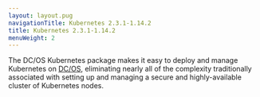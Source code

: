 ```yaml
---
layout: layout.pug
navigationTitle: Kubernetes 2.3.1-1.14.2
title: Kubernetes 2.3.1-1.14.2
menuWeight: 2
---
```


The DC/OS Kubernetes package makes it easy to deploy and manage Kubernetes on [DC/OS](https://mesosphere.com/product/), eliminating nearly all of the complexity traditionally associated with setting up and managing a secure and highly-available cluster of Kubernetes nodes.
